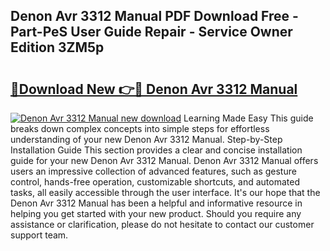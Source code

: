 ## Denon Avr 3312 Manual PDF Download Free - Part-PeS User Guide Repair - Service Owner Edition 3ZM5p

# <h2><a href="http://bc3416.oget.top/?id=Denon+Avr+3312+Manual">🔗Download New 👉🔴 Denon Avr 3312 Manual</a></h2>

[![Denon Avr 3312 Manual new download](https://i.imgur.com/5g1atiW.png)](http://bc3416.oget.top/?id=Denon+Avr+3312+Manual)
Learning Made Easy This guide breaks down complex concepts into simple steps for effortless understanding of your new Denon Avr 3312 Manual. Step-by-Step Installation Guide This section provides a clear and concise installation guide for your new Denon Avr 3312 Manual. Denon Avr 3312 Manual offers users an impressive collection of advanced features, such as gesture control, hands-free operation, customizable shortcuts, and automated tasks, all easily accessible through the user interface. It's our hope that the Denon Avr 3312 Manual has been a helpful and informative resource in helping you get started with your new product. Should you require any assistance or clarification, please do not hesitate to contact our customer support team.
